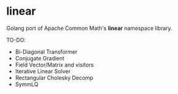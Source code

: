 # linear
Golang port of Apache Common Math's **linear** namespace library.

TO-DO:
* Bi-Diagonal Transformer
* Conjugate Gradient
* Field Vector/Matrix and visitors
* Iterative Linear Solver
* Rectangular Cholesky Decomp
* SymmLQ
